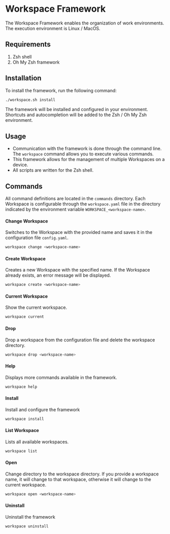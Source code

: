 # Workspace Framework

The Workspace Framework enables the organization of work environments. The execution environment is
Linux / MacOS.

## Requirements

1. Zsh shell
2. Oh My Zsh framework

## Installation

To install the framework, run the following command:

```zsh
./workspace.sh install
```

The framework will be installed and configured in your environment. Shortcuts and autocompletion
will be added to the Zsh / Oh My Zsh environment.

## Usage

- Communication with the framework is done through the command line. The `workspace` command allows
  you to execute various commands.
- This framework allows for the management of multiple Workspaces on a device.
- All scripts are written for the Zsh shell.

## Commands

All command definitions are located in the `commands` directory. Each Workspace is configurable
through the `workspace.yaml` file in the directory indicated by the environment
variable `WORKSPACE_<workspace-name>`.

#### Change Workspace

Switches to the Workspace with the provided name and saves it in the configuration
file `config.yaml`.

```zsh
workspace change <workspace-name>
```

#### Create Workspace

Creates a new Workspace with the specified name. If the Workspace already exists, an error message
will be displayed.

```zsh
workspace create <workspace-name>
```

#### Current Workspace

Show the current workspace.

```zsh
workspace current
```

#### Drop

Drop a workspace from the configuration file and delete the workspace directory.

```zsh
workspace drop <workspace-name>
```

#### Help

Displays more commands available in the framework.

```zsh
workspace help
```

#### Install

Install and configure the framework

```zsh
workspace install
```

#### List Workspace

Lists all available workspaces.

```zsh
workspace list
```

#### Open

Change directory to the workspace directory. If you provide a workspace name, it will change to that
workspace, otherwise it will change to the current workspace.

```zsh
workspace open <workspace-name>
```

#### Uninstall

Uninstall the framework

```zsh
workspace uninstall
```